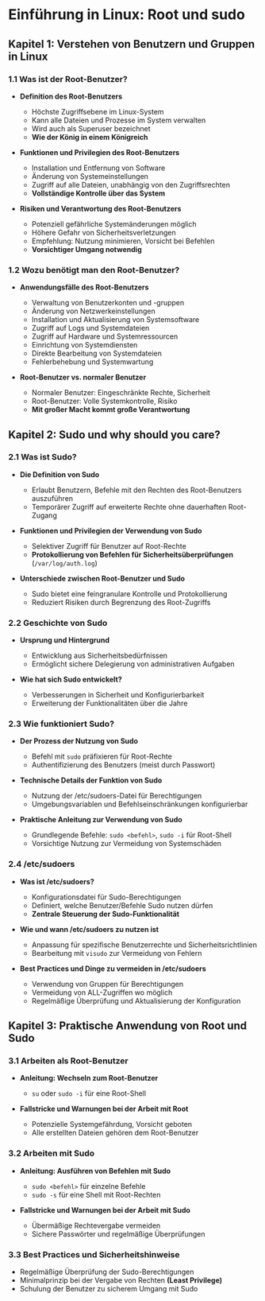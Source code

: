 # Einführung in Linux: Root und sudo

## Kapitel 1: Verstehen von Benutzern und Gruppen in Linux

### 1.1 Was ist der Root-Benutzer?

- **Definition des Root-Benutzers**

  - Höchste Zugriffsebene im Linux-System
  - Kann alle Dateien und Prozesse im System verwalten
  - Wird auch als Superuser bezeichnet
  - **Wie der König in einem Königreich**

- **Funktionen und Privilegien des Root-Benutzers**

  - Installation und Entfernung von Software
  - Änderung von Systemeinstellungen
  - Zugriff auf alle Dateien, unabhängig von den Zugriffsrechten
  - **Vollständige Kontrolle über das System**

- **Risiken und Verantwortung des Root-Benutzers**

  - Potenziell gefährliche Systemänderungen möglich
  - Höhere Gefahr von Sicherheitsverletzungen
  - Empfehlung: Nutzung minimieren, Vorsicht bei Befehlen
  - **Vorsichtiger Umgang notwendig**

### 1.2 Wozu benötigt man den Root-Benutzer?

- **Anwendungsfälle des Root-Benutzers**

  - Verwaltung von Benutzerkonten und -gruppen
  - Änderung von Netzwerkeinstellungen
  - Installation und Aktualisierung von Systemsoftware
  - Zugriff auf Logs und Systemdateien
  - Zugriff auf Hardware und Systemressourcen
  - Einrichtung von Systemdiensten
  - Direkte Bearbeitung von Systemdateien
  - Fehlerbehebung und Systemwartung

- **Root-Benutzer vs. normaler Benutzer**

  - Normaler Benutzer: Eingeschränkte Rechte, Sicherheit
  - Root-Benutzer: Volle Systemkontrolle, Risiko
  - **Mit großer Macht kommt große Verantwortung**

## Kapitel 2: Sudo und why should you care?

### 2.1 Was ist Sudo?

- **Die Definition von Sudo**

  - Erlaubt Benutzern, Befehle mit den Rechten des Root-Benutzers auszuführen
  - Temporärer Zugriff auf erweiterte Rechte ohne dauerhaften Root-Zugang

- **Funktionen und Privilegien der Verwendung von Sudo**

  - Selektiver Zugriff für Benutzer auf Root-Rechte
  - **Protokollierung von Befehlen für Sicherheitsüberprüfungen** (`/var/log/auth.log`)

- **Unterschiede zwischen Root-Benutzer und Sudo**

  - Sudo bietet eine feingranulare Kontrolle und Protokollierung
  - Reduziert Risiken durch Begrenzung des Root-Zugriffs

### 2.2 Geschichte von Sudo

- **Ursprung und Hintergrund**

  - Entwicklung aus Sicherheitsbedürfnissen
  - Ermöglicht sichere Delegierung von administrativen Aufgaben

- **Wie hat sich Sudo entwickelt?**

  - Verbesserungen in Sicherheit und Konfigurierbarkeit
  - Erweiterung der Funktionalitäten über die Jahre

### 2.3 Wie funktioniert Sudo?

- **Der Prozess der Nutzung von Sudo**

  - Befehl mit `sudo` präfixieren für Root-Rechte
  - Authentifizierung des Benutzers (meist durch Passwort)

- **Technische Details der Funktion von Sudo**

  - Nutzung der /etc/sudoers-Datei für Berechtigungen
  - Umgebungsvariablen und Befehlseinschränkungen konfigurierbar

- **Praktische Anleitung zur Verwendung von Sudo**

  - Grundlegende Befehle: `sudo <befehl>`, `sudo -i` für Root-Shell
  - Vorsichtige Nutzung zur Vermeidung von Systemschäden

### 2.4 /etc/sudoers

- **Was ist /etc/sudoers?**

  - Konfigurationsdatei für Sudo-Berechtigungen
  - Definiert, welche Benutzer/Befehle Sudo nutzen dürfen
  - **Zentrale Steuerung der Sudo-Funktionalität**

- **Wie und wann /etc/sudoers zu nutzen ist**

  - Anpassung für spezifische Benutzerrechte und Sicherheitsrichtlinien
  - Bearbeitung mit `visudo` zur Vermeidung von Fehlern

- **Best Practices und Dinge zu vermeiden in /etc/sudoers**

  - Verwendung von Gruppen für Berechtigungen
  - Vermeidung von ALL-Zugriffen wo möglich
  - Regelmäßige Überprüfung und Aktualisierung der Konfiguration

## Kapitel 3: Praktische Anwendung von Root und Sudo

### 3.1 Arbeiten als Root-Benutzer

- **Anleitung: Wechseln zum Root-Benutzer**

  - `su` oder `sudo -i` für eine Root-Shell

- **Fallstricke und Warnungen bei der Arbeit mit Root**

  - Potenzielle Systemgefährdung, Vorsicht geboten
  - Alle erstellten Dateien gehören dem Root-Benutzer

### 3.2 Arbeiten mit Sudo

- **Anleitung: Ausführen von Befehlen mit Sudo**

  - `sudo <befehl>` für einzelne Befehle
  - `sudo -s` für eine Shell mit Root-Rechten

- **Fallstricke und Warnungen bei der Arbeit mit Sudo**

  - Übermäßige Rechtevergabe vermeiden
  - Sichere Passwörter und regelmäßige Überprüfungen

### 3.3 Best Practices und Sicherheitshinweise

- Regelmäßige Überprüfung der Sudo-Berechtigungen
- Minimalprinzip bei der Vergabe von Rechten **(Least Privilege)**
- Schulung der Benutzer zu sicherem Umgang mit Sudo
